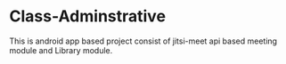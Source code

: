 # Class-Adminstrative
This is android app based project consist of jitsi-meet api based meeting module and Library module.
